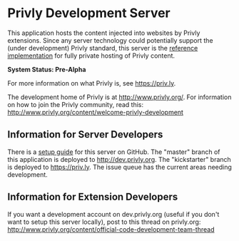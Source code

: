# Privly Development Server

This application hosts the content injected into websites by Privly extensions. Since any server technology could potentially support the (under development) Privly standard, this server is the [reference implementation](http://en.wikipedia.org/wiki/Reference_implementation) for fully private hosting of Privly content.

**System Status: Pre-Alpha**

For more information on what Privly is, see https://priv.ly.

The development home of Privly is at http://www.privly.org/. For information on how to join the Privly community, read this: http://www.privly.org/content/welcome-privly-development

## Information for Server Developers

There is a [setup guide](https://github.com/smcgregor/privly-web/wiki/Setup-Guide-for-Developers) for this server on GitHub. The "master" branch of this application is deployed to http://dev.privly.org. The "kickstarter" branch is deployed to https://priv.ly. The issue queue has the current areas needing development.

## Information for Extension Developers

If you want a development account on dev.privly.org (useful if you don't want to setup this server locally), post to this thread on privly.org: http://www.privly.org/content/official-code-development-team-thread
